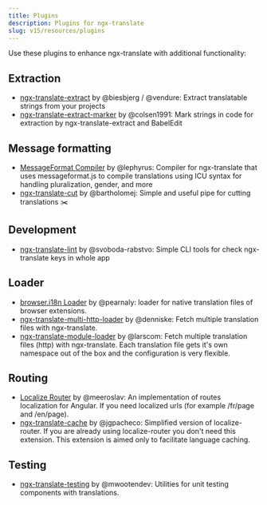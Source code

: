 ```yaml
---
title: Plugins
description: Plugins for ngx-translate
slug: v15/resources/plugins
---
```


Use these plugins to enhance ngx-translate with additional functionality:

## Extraction

* [ngx-translate-extract](https://github.com/vendure-ecommerce/ngx-translate-extract) by @biesbjerg / @vendure: Extract translatable strings from your projects
* [ngx-translate-extract-marker](https://github.com/Husbanken/ngx-translate-extract-marker/blob/master/README.md) by @colsen1991: Mark strings in code for extraction by ngx-translate-extract and BabelEdit

## Message formatting

* [MessageFormat Compiler](https://github.com/lephyrus/ngx-translate-messageformat-compiler) by @lephyrus: Compiler for ngx-translate that uses messageformat.js to compile translations using ICU syntax for handling pluralization, gender, and more
* [ngx-translate-cut](https://github.com/bartholomej/ngx-translate-cut) by @bartholomej: Simple and useful pipe for cutting translations ✂️

## Development

* [ngx-translate-lint](https://github.com/svoboda-rabstvo/ngx-translate-lint) by @svoboda-rabstvo: Simple CLI tools for check ngx-translate keys in whole app

## Loader

* [browser.i18n Loader](https://github.com/pearnaly/ngx-translate-browser-i18n-loader) by @pearnaly: loader for native translation files of browser extensions.
* [ngx-translate-multi-http-loader](https://github.com/denniske/ngx-translate-multi-http-loader) by @denniske: Fetch multiple translation files with ngx-translate.
* [ngx-translate-module-loader](https://github.com/larscom/ngx-translate-module-loader) by @larscom: Fetch multiple translation files (http) with ngx-translate. Each translation file gets it's own namespace out of the box and the configuration is very flexible.

## Routing

* [Localize Router](https://github.com/Greentube/localize-router) by @meeroslav: An implementation of routes localization for Angular. If you need localized urls (for example /fr/page and /en/page).
* [ngx-translate-cache](https://github.com/jgpacheco/ngx-translate-cache) by @jgpacheco: Simplified version of localize-router. If you are already using localize-router you don't need this extension. This extension is aimed only to facilitate language caching.

## Testing

* [ngx-translate-testing](https://github.com/mwootendev/ngx-translate-plugins/tree/develop/projects/testing) by @mwootendev: Utilities for unit testing components with translations.
